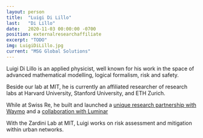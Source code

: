 ```yaml
---
layout: person
title:  "Luigi Di Lillo"
last:   "Di Lillo"
date:   2020-11-03 00:00:00 -0700
position: externalresearchaffiliate
excerpt: "TODO"
img: LuigiDiLillo.jpg
current: "MSG Global Solutions"
---
```

Luigi Di Lillo is an applied physicist, well known for his work in the space of advanced mathematical modelling, logical formalism, risk and safety. 

Beside our lab at MIT, he is currently an affiliated researcher of research labs at Harvard University, Stanford University, and ETH Zurich.

While at Swiss Re, he built and launched a <a href="https://waymo.com/blog/2023/09/waymos-autonomous-vehicles-are-significantly-safer-than-human-driven-ones/" target="_blank">unique research partnership with Waymo</a>
and a <a href="https://www.swissre.com/reinsurance/property-and-casualty/solutions/automotive-solutions/evaluate-vehicle-sensors-real-life-safety.html" target="_blank">collaboration with Luminar</a>

With the Zardini Lab at MIT, Luigi works on risk assessment and mitigation within urban networks.
